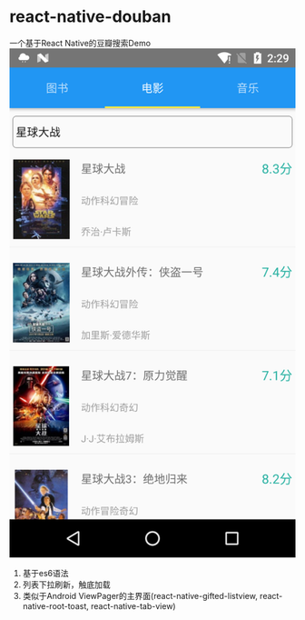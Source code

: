 # react-native-douban
一个基于React Native的豆瓣搜索Demo
![](./art/Screenshot1.png)
1. 基于es6语法
2. 列表下拉刷新，触底加载
3. 类似于Android ViewPager的主界面(react-native-gifted-listview, react-native-root-toast, react-native-tab-view)